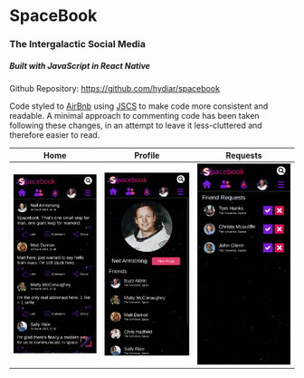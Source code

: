 # SpaceBook

### The Intergalactic Social Media


##### Built with JavaScript in React Native

Github Repository: https://github.com/hydiar/spacebook

Code styled to [AirBnb](https://github.com/airbnb/javascript "AirBnb") using [JSCS](https://jscs-dev.github.io/ "JSCS") to make code more consistent and readable.
A minimal approach to commenting code has been taken following these changes, in an attempt to leave it less-cluttered and therefore easier to read.

Home          |  Profile                    | Requests
:------------------------:|:------------------------:|:------------------------:
![](screenshots/Home.png) | ![](screenshots/Profile.png) | ![](screenshots/Requests.png)
